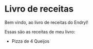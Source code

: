 # Livro de receitas

Bem vindo, ao livro de receitas do Endryl!

Essas são as receitas de meu livro:
- Pizza de 4 Queijos
